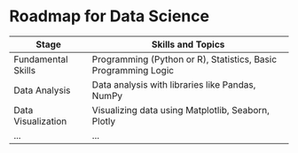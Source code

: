 # Roadmap for Data Science


| Stage | Skills and Topics |
|-------|-------------------|
| Fundamental Skills | Programming (Python or R), Statistics, Basic Programming Logic |
| Data Analysis | Data analysis with libraries like Pandas, NumPy |
| Data Visualization | Visualizing data using Matplotlib, Seaborn, Plotly |
| ... | ... |
